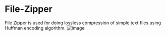 # File-Zipper

File Zipper is used for doing lossless compression of simple text files using Huffman encoding algorithm.
![image](https://user-images.githubusercontent.com/90995877/198496563-7fd56982-f6e5-4427-ac0f-082086efa158.png)
